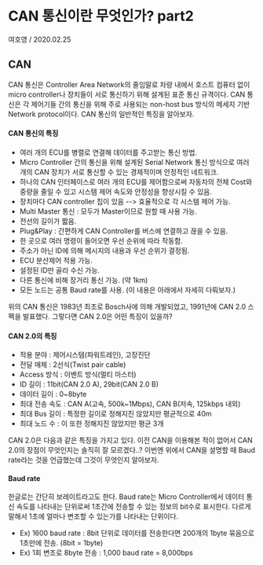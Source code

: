 # CAN 통신이란 무엇인가? part2
여호영 / 2020.02.25

## CAN
CAN 통신은 Controller Area Network의 줄임말로 차량 내에서 호스트 컴퓨터 없이 micro controller나 장치들이 서로 통신하기 위해 설계된 표준 통신 규격이다. CAN 통신은 각 제어기들 간의 통신을 위해 주로 사용되는 non-host bus 방식의 메세지 기반 Network protocol이다.
CAN 통신의 일반적인 특징을 알아보자.

#### CAN 통신의 특징
- 여러 개의 ECU를 병렬로 연결해 데이터를 주고받는 통신 방법.
- Micro Controller 간의 통신을 위해 설계된 Serial Network 통신 방식으로 여러 개의 CAN 장치가 서로 통신할 수 있는 경제적이며 안정적인 네트워크.
- 하나의 CAN 인터페이스로 여러 개의 ECU를 제어함으로써 자동차의 전체 Cost와 중량을 줄일 수 있고 시스템 제어 속도와 안정성을 향상시킬 수 있음.
- 장치마다 CAN controller 칩이 있음 --> 효율적으로 각 시스템 제어 가능.
- Multi Master 통신 : 모두가 Master이므로 원할 때 사용 가능.
- 전선의 길이가 짧음.
- Plug&Play : 간편하게 CAN Controller를 버스에 연결하고 끊을 수 있음.
- 한 곳으로 여러 명령이 들어오면 우선 순위에 따라 작동함.
- 주소가 아닌 ID에 의해 메시지의 내용과 우선 순위가 결정됨.
- ECU 분산제어 적용 가능.
- 설정된 ID만 골라 수신 가능.
- 다른 통신에 비해 장거리 통신 가능. (약 1km)
- 모든 노드는 공통 Baud rate를 사용. (이 내용은 아래에서 자세히 다뤄보자.)

위의 CAN 통신은 1983년 최초로 Bosch사에 의해 개발되었고, 1991년에 CAN 2.0 스펙을 발표했다.
그렇다면 CAN 2.0은 어떤 특징이 있을까?

#### CAN 2.0의 특징
- 적용 분야 : 제어시스템(파워트레인), 고장진단
- 전달 매체 : 2선식(Twist pair cable)
- Access 방식 : 이벤트 방식(멀티 마스터)
- ID 길이 : 11bit(CAN 2.0 A), 29bit(CAN 2.0 B)
- 데이터 길이 : 0~8byte
- 최대 전송 속도 : CAN A(고속, 500k~1Mbps), CAN B(저속, 125kbps 내외)
- 최대 Bus 길이 : 특정한 길이로 정해지진 않았지만 평균적으로 40m
- 최대 노드 수 : 이 또한 정해지진 않았지만 평균 3개

CAN 2.0은 다음과 같은 특징을 가지고 있다. 이전 CAN을 이용해본 적이 없어서 CAN 2.0의 장점이 무엇인지는 솔직히 잘 모르겠다..?
이번엔 위에서 CAN을 설명할 때 Baud rate라는 것을 언급했는데 그것이 무엇인지 알아보자.

#### Baud rate
한글로는 간단히 보레이트라고도 한다. Baud rate는 Micro Controller에서 데이터 통신 속도를 나타내는 단위로써 1초간에 전송할 수 있는 정보의 bit수로 표시한다. 다르게 말해서 1초에 얼마나 변조할 수 있는가를 나타내는 단위이다.
- Ex) 1600 baud rate : 8bit 단위로 데이터를 전송한다면 200개의 1byte 묶음으로 1초만에 전송. (8bit = 1byte)
- Ex) 1회 변조로 8byte 전송 : 1,000 baud rate = 8,000bps
